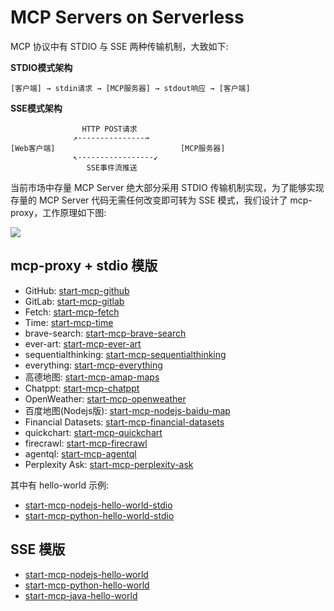 # MCP Servers on Serverless

MCP 协议中有 STDIO 与 SSE 两种传输机制，大致如下:

**STDIO模式架构**

```plaintext
[客户端] → stdin请求 → [MCP服务器] → stdout响应 → [客户端]
```

**SSE模式架构**

```plaintext
                HTTP POST请求
              ↗---------------→
[Web客户端]                            [MCP服务器]
              ↖-----------------↙
                 SSE事件流推送
```

当前市场中存量 MCP Server 绝大部分采用 STDIO 传输机制实现，为了能够实现存量的 MCP Server 代码无需任何改变即可转为 SSE 模式，我们设计了 mcp-proxy，工作原理如下图:

![](https://img.alicdn.com/imgextra/i3/O1CN0104BoeU1JKAg8WPrVc_!!6000000001009-0-tps-1716-938.jpg)

## mcp-proxy + stdio 模版

- GitHub: [start-mcp-github](./start-mcp-github/src)
- GitLab: [start-mcp-gitlab](./start-mcp-gitlab/src)
- Fetch: [start-mcp-fetch](./start-mcp-fetch/src)
- Time: [start-mcp-time](./start-mcp-time/src)
- brave-search: [start-mcp-brave-search](./start-mcp-brave-search/src)
- ever-art: [start-mcp-ever-art](./start-mcp-ever-art/src)
- sequentialthinking: [start-mcp-sequentialthinking](./start-mcp-sequentialthinking/src)
- everything: [start-mcp-everything](./start-mcp-everything/src)
- 高德地图: [start-mcp-amap-maps](./start-mcp-amap-maps/src)
- Chatppt: [start-mcp-chatppt](./start-mcp-chatppt/src)
- OpenWeather: [start-mcp-openweather](./start-mcp-openweather/src)
- 百度地图(Nodejs版): [start-mcp-nodejs-baidu-map](./start-mcp-nodejs-baidu-map/src)
- Financial Datasets: [start-mcp-financial-datasets](./start-mcp-financial-datasets/src)
- quickchart: [start-mcp-quickchart](./start-mcp-quickchart/src)
- firecrawl: [start-mcp-firecrawl](./start-mcp-firecrawl/src)
- agentql: [start-mcp-agentql](./start-mcp-agentql/src)
- Perplexity Ask: [start-mcp-perplexity-ask](./start-mcp-perplexity-ask/src)

其中有 hello-world 示例:

- [start-mcp-nodejs-hello-world-stdio](./start-mcp-nodejs-hello-world-stdio/src/)
- [start-mcp-python-hello-world-stdio](./start-mcp-python-hello-world-stdio/src/)

## SSE 模版

- [start-mcp-nodejs-hello-world](./start-mcp-nodejs-hello-world/src/)
- [start-mcp-python-hello-world](./start-mcp-python-hello-world/src/)
- [start-mcp-java-hello-world](./start-mcp-java-hello-world/src)